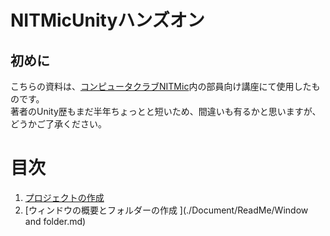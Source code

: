 # NITMicUnityハンズオン
## 初めに
こちらの資料は、[コンピュータクラブNITMic](http://nitmic.club.nitech.ac.jp/)内の部員向け講座にて使用したものです。  
著者のUnity歴もまだ半年ちょっとと短いため、間違いも有るかと思いますが、どうかご了承ください。

# 目次
1. [プロジェクトの作成](./Document/ReadMe/MakeProject.md)
2. [ウィンドウの概要とフォルダーの作成  ](./Document/ReadMe/Window and folder.md)
